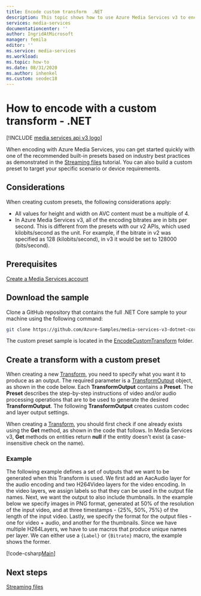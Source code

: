 ```yaml
---
title: Encode custom transform  .NET
description: This topic shows how to use Azure Media Services v3 to encode a custom transform using .NET.
services: media-services
documentationcenter: ''
author: IngridAtMicrosoft
manager: femila
editor: ''
ms.service: media-services
ms.workload: 
ms.topic: how-to
ms.date: 08/31/2020
ms.author: inhenkel
ms.custom: seodec18
---
```


# How to encode with a custom transform - .NET

[!INCLUDE [media services api v3 logo](./includes/v3-hr.md)]

When encoding with Azure Media Services, you can get started quickly with one of the recommended built-in presets based on industry best practices as demonstrated in the [Streaming files](stream-files-tutorial-with-api.md) tutorial. You can also build a custom preset to target your specific scenario or device requirements.

## Considerations

When creating custom presets, the following considerations apply:

* All values for height and width on AVC content must be a multiple of 4.
* In Azure Media Services v3, all of the encoding bitrates are in bits per second. This is different from the presets with our v2 APIs, which used kilobits/second as the unit. For example, if the bitrate in v2 was specified as 128 (kilobits/second), in v3 it would be set to 128000 (bits/second).

## Prerequisites 

[Create a Media Services account](./create-account-howto.md)

## Download the sample

Clone a GitHub repository that contains the full .NET Core sample to your machine using the following command:  

 ```bash
 git clone https://github.com/Azure-Samples/media-services-v3-dotnet-core-tutorials.git
 ```
 
The custom preset sample is located in the [EncodeCustomTransform](https://github.com/Azure-Samples/media-services-v3-dotnet-core-tutorials/blob/master/NETCore/EncodeCustomTransform/) folder.

## Create a transform with a custom preset 

When creating a new [Transform](/rest/api/media/transforms), you need to specify what you want it to produce as an output. The required parameter is a [TransformOutput](/rest/api/media/transforms/createorupdate#transformoutput) object, as shown in the code below. Each **TransformOutput** contains a **Preset**. The **Preset** describes the step-by-step instructions of video and/or audio processing operations that are to be used to generate the desired **TransformOutput**. The following **TransformOutput** creates custom codec and layer output settings.

When creating a [Transform](/rest/api/media/transforms), you should first check if one already exists using the **Get** method, as shown in the code that follows. In Media Services v3, **Get** methods on entities return **null** if the entity doesn't exist (a case-insensitive check on the name).

### Example

The following example defines a set of outputs that we want to be generated when this Transform is used. We first add an AacAudio layer for the audio encoding and two H264Video layers for the video encoding. In the video layers, we assign labels so that they can be used in the output file names. Next, we want the output to also include thumbnails. In the example below we specify images in PNG format, generated at 50% of the resolution of the input video, and at three timestamps - {25%, 50%, 75%} of the length of the input video. Lastly, we specify the format for the output files - one for video + audio, and another for the thumbnails. Since we have multiple H264Layers, we have to use macros that produce unique names per layer. We can either use a `{Label}` or `{Bitrate}` macro, the example shows the former.

[!code-csharp[Main](../../../media-services-v3-dotnet-core-tutorials/NETCore/EncodeCustomTransform/MediaV3ConsoleApp/Program.cs#EnsureTransformExists)]

## Next steps

[Streaming files](stream-files-tutorial-with-api.md) 
